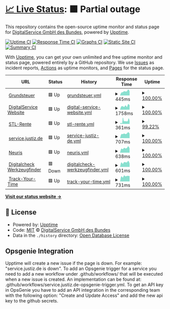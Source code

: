 # [📈 Live Status](https://digitalservicebund.github.io/uptime-monitor): <!--live status--> **🟧 Partial outage**

This repository contains the open-source uptime monitor and status page for [DigitalService GmbH des Bundes](https://digitalservice.bund.de), powered by [Upptime](https://github.com/upptime/upptime).

[![Uptime CI](https://github.com/digitalservicebund/uptime-monitor/workflows/Uptime%20CI/badge.svg)](https://github.com/digitalservicebund/uptime-monitor/actions?query=workflow%3A%22Uptime+CI%22)
[![Response Time CI](https://github.com/digitalservicebund/uptime-monitor/workflows/Response%20Time%20CI/badge.svg)](https://github.com/digitalservicebund/uptime-monitor/actions?query=workflow%3A%22Response+Time+CI%22)
[![Graphs CI](https://github.com/digitalservicebund/uptime-monitor/workflows/Graphs%20CI/badge.svg)](https://github.com/digitalservicebund/uptime-monitor/actions?query=workflow%3A%22Graphs+CI%22)
[![Static Site CI](https://github.com/digitalservicebund/uptime-monitor/workflows/Static%20Site%20CI/badge.svg)](https://github.com/digitalservicebund/uptime-monitor/actions?query=workflow%3A%22Static+Site+CI%22)
[![Summary CI](https://github.com/digitalservicebund/uptime-monitor/workflows/Summary%20CI/badge.svg)](https://github.com/digitalservicebund/uptime-monitor/actions?query=workflow%3A%22Summary+CI%22)

With [Upptime](https://upptime.js.org), you can get your own unlimited and free uptime monitor and status page, powered entirely by a GitHub repository. We use [Issues](https://github.com/digitalservicebund/uptime-monitor/issues) as incident reports, [Actions](https://github.com/digitalservicebund/uptime-monitor/actions) as uptime monitors, and [Pages](https://digitalservicebund.github.io/uptime-monitor) for the status page.

<!--start: status pages-->
<!-- This summary is generated by Upptime (https://github.com/upptime/upptime) -->
<!-- Do not edit this manually, your changes will be overwritten -->
<!-- prettier-ignore -->
| URL | Status | History | Response Time | Uptime |
| --- | ------ | ------- | ------------- | ------ |
| <img alt="" src="https://www.grundsteuererklaerung-fuer-privateigentum.de/favicon.ico" height="13"> [Grundsteuer](https://www.grundsteuererklaerung-fuer-privateigentum.de/?check=upptime) | 🟩 Up | [grundsteuer.yml](https://github.com/digitalservicebund/uptime-monitor/commits/HEAD/history/grundsteuer.yml) | <details><summary><img alt="Response time graph" src="./graphs/grundsteuer/response-time-week.png" height="20"> 445ms</summary><br><a href="https://digitalservicebund.github.io/uptime-monitor/history/grundsteuer"><img alt="Response time 967" src="https://img.shields.io/endpoint?url=https%3A%2F%2Fraw.githubusercontent.com%2Fdigitalservicebund%2Fuptime-monitor%2FHEAD%2Fapi%2Fgrundsteuer%2Fresponse-time.json"></a><br><a href="https://digitalservicebund.github.io/uptime-monitor/history/grundsteuer"><img alt="24-hour response time 454" src="https://img.shields.io/endpoint?url=https%3A%2F%2Fraw.githubusercontent.com%2Fdigitalservicebund%2Fuptime-monitor%2FHEAD%2Fapi%2Fgrundsteuer%2Fresponse-time-day.json"></a><br><a href="https://digitalservicebund.github.io/uptime-monitor/history/grundsteuer"><img alt="7-day response time 445" src="https://img.shields.io/endpoint?url=https%3A%2F%2Fraw.githubusercontent.com%2Fdigitalservicebund%2Fuptime-monitor%2FHEAD%2Fapi%2Fgrundsteuer%2Fresponse-time-week.json"></a><br><a href="https://digitalservicebund.github.io/uptime-monitor/history/grundsteuer"><img alt="30-day response time 431" src="https://img.shields.io/endpoint?url=https%3A%2F%2Fraw.githubusercontent.com%2Fdigitalservicebund%2Fuptime-monitor%2FHEAD%2Fapi%2Fgrundsteuer%2Fresponse-time-month.json"></a><br><a href="https://digitalservicebund.github.io/uptime-monitor/history/grundsteuer"><img alt="1-year response time 731" src="https://img.shields.io/endpoint?url=https%3A%2F%2Fraw.githubusercontent.com%2Fdigitalservicebund%2Fuptime-monitor%2FHEAD%2Fapi%2Fgrundsteuer%2Fresponse-time-year.json"></a></details> | <details><summary><a href="https://digitalservicebund.github.io/uptime-monitor/history/grundsteuer">100.00%</a></summary><a href="https://digitalservicebund.github.io/uptime-monitor/history/grundsteuer"><img alt="All-time uptime 99.86%" src="https://img.shields.io/endpoint?url=https%3A%2F%2Fraw.githubusercontent.com%2Fdigitalservicebund%2Fuptime-monitor%2FHEAD%2Fapi%2Fgrundsteuer%2Fuptime.json"></a><br><a href="https://digitalservicebund.github.io/uptime-monitor/history/grundsteuer"><img alt="24-hour uptime 100.00%" src="https://img.shields.io/endpoint?url=https%3A%2F%2Fraw.githubusercontent.com%2Fdigitalservicebund%2Fuptime-monitor%2FHEAD%2Fapi%2Fgrundsteuer%2Fuptime-day.json"></a><br><a href="https://digitalservicebund.github.io/uptime-monitor/history/grundsteuer"><img alt="7-day uptime 100.00%" src="https://img.shields.io/endpoint?url=https%3A%2F%2Fraw.githubusercontent.com%2Fdigitalservicebund%2Fuptime-monitor%2FHEAD%2Fapi%2Fgrundsteuer%2Fuptime-week.json"></a><br><a href="https://digitalservicebund.github.io/uptime-monitor/history/grundsteuer"><img alt="30-day uptime 100.00%" src="https://img.shields.io/endpoint?url=https%3A%2F%2Fraw.githubusercontent.com%2Fdigitalservicebund%2Fuptime-monitor%2FHEAD%2Fapi%2Fgrundsteuer%2Fuptime-month.json"></a><br><a href="https://digitalservicebund.github.io/uptime-monitor/history/grundsteuer"><img alt="1-year uptime 100.00%" src="https://img.shields.io/endpoint?url=https%3A%2F%2Fraw.githubusercontent.com%2Fdigitalservicebund%2Fuptime-monitor%2FHEAD%2Fapi%2Fgrundsteuer%2Fuptime-year.json"></a></details>
| <img alt="" src="https://icons.duckduckgo.com/ip3/digitalservice.bund.de.ico" height="13"> [DigitalService Website](https://digitalservice.bund.de/) | 🟩 Up | [digital-service-website.yml](https://github.com/digitalservicebund/uptime-monitor/commits/HEAD/history/digital-service-website.yml) | <details><summary><img alt="Response time graph" src="./graphs/digital-service-website/response-time-week.png" height="20"> 1758ms</summary><br><a href="https://digitalservicebund.github.io/uptime-monitor/history/digital-service-website"><img alt="Response time 1575" src="https://img.shields.io/endpoint?url=https%3A%2F%2Fraw.githubusercontent.com%2Fdigitalservicebund%2Fuptime-monitor%2FHEAD%2Fapi%2Fdigital-service-website%2Fresponse-time.json"></a><br><a href="https://digitalservicebund.github.io/uptime-monitor/history/digital-service-website"><img alt="24-hour response time 2101" src="https://img.shields.io/endpoint?url=https%3A%2F%2Fraw.githubusercontent.com%2Fdigitalservicebund%2Fuptime-monitor%2FHEAD%2Fapi%2Fdigital-service-website%2Fresponse-time-day.json"></a><br><a href="https://digitalservicebund.github.io/uptime-monitor/history/digital-service-website"><img alt="7-day response time 1758" src="https://img.shields.io/endpoint?url=https%3A%2F%2Fraw.githubusercontent.com%2Fdigitalservicebund%2Fuptime-monitor%2FHEAD%2Fapi%2Fdigital-service-website%2Fresponse-time-week.json"></a><br><a href="https://digitalservicebund.github.io/uptime-monitor/history/digital-service-website"><img alt="30-day response time 1713" src="https://img.shields.io/endpoint?url=https%3A%2F%2Fraw.githubusercontent.com%2Fdigitalservicebund%2Fuptime-monitor%2FHEAD%2Fapi%2Fdigital-service-website%2Fresponse-time-month.json"></a><br><a href="https://digitalservicebund.github.io/uptime-monitor/history/digital-service-website"><img alt="1-year response time 1573" src="https://img.shields.io/endpoint?url=https%3A%2F%2Fraw.githubusercontent.com%2Fdigitalservicebund%2Fuptime-monitor%2FHEAD%2Fapi%2Fdigital-service-website%2Fresponse-time-year.json"></a></details> | <details><summary><a href="https://digitalservicebund.github.io/uptime-monitor/history/digital-service-website">100.00%</a></summary><a href="https://digitalservicebund.github.io/uptime-monitor/history/digital-service-website"><img alt="All-time uptime 99.99%" src="https://img.shields.io/endpoint?url=https%3A%2F%2Fraw.githubusercontent.com%2Fdigitalservicebund%2Fuptime-monitor%2FHEAD%2Fapi%2Fdigital-service-website%2Fuptime.json"></a><br><a href="https://digitalservicebund.github.io/uptime-monitor/history/digital-service-website"><img alt="24-hour uptime 100.00%" src="https://img.shields.io/endpoint?url=https%3A%2F%2Fraw.githubusercontent.com%2Fdigitalservicebund%2Fuptime-monitor%2FHEAD%2Fapi%2Fdigital-service-website%2Fuptime-day.json"></a><br><a href="https://digitalservicebund.github.io/uptime-monitor/history/digital-service-website"><img alt="7-day uptime 100.00%" src="https://img.shields.io/endpoint?url=https%3A%2F%2Fraw.githubusercontent.com%2Fdigitalservicebund%2Fuptime-monitor%2FHEAD%2Fapi%2Fdigital-service-website%2Fuptime-week.json"></a><br><a href="https://digitalservicebund.github.io/uptime-monitor/history/digital-service-website"><img alt="30-day uptime 100.00%" src="https://img.shields.io/endpoint?url=https%3A%2F%2Fraw.githubusercontent.com%2Fdigitalservicebund%2Fuptime-monitor%2FHEAD%2Fapi%2Fdigital-service-website%2Fuptime-month.json"></a><br><a href="https://digitalservicebund.github.io/uptime-monitor/history/digital-service-website"><img alt="1-year uptime 100.00%" src="https://img.shields.io/endpoint?url=https%3A%2F%2Fraw.githubusercontent.com%2Fdigitalservicebund%2Fuptime-monitor%2FHEAD%2Fapi%2Fdigital-service-website%2Fuptime-year.json"></a></details>
| <img alt="" src="https://www.steuerlotse-rente.de/icons/favicon-7513565893cdbbe9a25aff1019125837.png" height="13"> [STL-Rente](https://www.steuerlotse-rente.de/) | 🟩 Up | [stl-rente.yml](https://github.com/digitalservicebund/uptime-monitor/commits/HEAD/history/stl-rente.yml) | <details><summary><img alt="Response time graph" src="./graphs/stl-rente/response-time-week.png" height="20"> 361ms</summary><br><a href="https://digitalservicebund.github.io/uptime-monitor/history/stl-rente"><img alt="Response time 476" src="https://img.shields.io/endpoint?url=https%3A%2F%2Fraw.githubusercontent.com%2Fdigitalservicebund%2Fuptime-monitor%2FHEAD%2Fapi%2Fstl-rente%2Fresponse-time.json"></a><br><a href="https://digitalservicebund.github.io/uptime-monitor/history/stl-rente"><img alt="24-hour response time 341" src="https://img.shields.io/endpoint?url=https%3A%2F%2Fraw.githubusercontent.com%2Fdigitalservicebund%2Fuptime-monitor%2FHEAD%2Fapi%2Fstl-rente%2Fresponse-time-day.json"></a><br><a href="https://digitalservicebund.github.io/uptime-monitor/history/stl-rente"><img alt="7-day response time 361" src="https://img.shields.io/endpoint?url=https%3A%2F%2Fraw.githubusercontent.com%2Fdigitalservicebund%2Fuptime-monitor%2FHEAD%2Fapi%2Fstl-rente%2Fresponse-time-week.json"></a><br><a href="https://digitalservicebund.github.io/uptime-monitor/history/stl-rente"><img alt="30-day response time 410" src="https://img.shields.io/endpoint?url=https%3A%2F%2Fraw.githubusercontent.com%2Fdigitalservicebund%2Fuptime-monitor%2FHEAD%2Fapi%2Fstl-rente%2Fresponse-time-month.json"></a><br><a href="https://digitalservicebund.github.io/uptime-monitor/history/stl-rente"><img alt="1-year response time 461" src="https://img.shields.io/endpoint?url=https%3A%2F%2Fraw.githubusercontent.com%2Fdigitalservicebund%2Fuptime-monitor%2FHEAD%2Fapi%2Fstl-rente%2Fresponse-time-year.json"></a></details> | <details><summary><a href="https://digitalservicebund.github.io/uptime-monitor/history/stl-rente">99.22%</a></summary><a href="https://digitalservicebund.github.io/uptime-monitor/history/stl-rente"><img alt="All-time uptime 99.98%" src="https://img.shields.io/endpoint?url=https%3A%2F%2Fraw.githubusercontent.com%2Fdigitalservicebund%2Fuptime-monitor%2FHEAD%2Fapi%2Fstl-rente%2Fuptime.json"></a><br><a href="https://digitalservicebund.github.io/uptime-monitor/history/stl-rente"><img alt="24-hour uptime 100.00%" src="https://img.shields.io/endpoint?url=https%3A%2F%2Fraw.githubusercontent.com%2Fdigitalservicebund%2Fuptime-monitor%2FHEAD%2Fapi%2Fstl-rente%2Fuptime-day.json"></a><br><a href="https://digitalservicebund.github.io/uptime-monitor/history/stl-rente"><img alt="7-day uptime 99.22%" src="https://img.shields.io/endpoint?url=https%3A%2F%2Fraw.githubusercontent.com%2Fdigitalservicebund%2Fuptime-monitor%2FHEAD%2Fapi%2Fstl-rente%2Fuptime-week.json"></a><br><a href="https://digitalservicebund.github.io/uptime-monitor/history/stl-rente"><img alt="30-day uptime 99.82%" src="https://img.shields.io/endpoint?url=https%3A%2F%2Fraw.githubusercontent.com%2Fdigitalservicebund%2Fuptime-monitor%2FHEAD%2Fapi%2Fstl-rente%2Fuptime-month.json"></a><br><a href="https://digitalservicebund.github.io/uptime-monitor/history/stl-rente"><img alt="1-year uptime 99.99%" src="https://img.shields.io/endpoint?url=https%3A%2F%2Fraw.githubusercontent.com%2Fdigitalservicebund%2Fuptime-monitor%2FHEAD%2Fapi%2Fstl-rente%2Fuptime-year.json"></a></details>
| <img alt="" src="https://service.justiz.de/favicon.ico" height="13"> [service.justiz.de](https://service.justiz.de/) | 🟩 Up | [service-justiz-de.yml](https://github.com/digitalservicebund/uptime-monitor/commits/HEAD/history/service-justiz-de.yml) | <details><summary><img alt="Response time graph" src="./graphs/service-justiz-de/response-time-week.png" height="20"> 707ms</summary><br><a href="https://digitalservicebund.github.io/uptime-monitor/history/service-justiz-de"><img alt="Response time 747" src="https://img.shields.io/endpoint?url=https%3A%2F%2Fraw.githubusercontent.com%2Fdigitalservicebund%2Fuptime-monitor%2FHEAD%2Fapi%2Fservice-justiz-de%2Fresponse-time.json"></a><br><a href="https://digitalservicebund.github.io/uptime-monitor/history/service-justiz-de"><img alt="24-hour response time 719" src="https://img.shields.io/endpoint?url=https%3A%2F%2Fraw.githubusercontent.com%2Fdigitalservicebund%2Fuptime-monitor%2FHEAD%2Fapi%2Fservice-justiz-de%2Fresponse-time-day.json"></a><br><a href="https://digitalservicebund.github.io/uptime-monitor/history/service-justiz-de"><img alt="7-day response time 707" src="https://img.shields.io/endpoint?url=https%3A%2F%2Fraw.githubusercontent.com%2Fdigitalservicebund%2Fuptime-monitor%2FHEAD%2Fapi%2Fservice-justiz-de%2Fresponse-time-week.json"></a><br><a href="https://digitalservicebund.github.io/uptime-monitor/history/service-justiz-de"><img alt="30-day response time 726" src="https://img.shields.io/endpoint?url=https%3A%2F%2Fraw.githubusercontent.com%2Fdigitalservicebund%2Fuptime-monitor%2FHEAD%2Fapi%2Fservice-justiz-de%2Fresponse-time-month.json"></a><br><a href="https://digitalservicebund.github.io/uptime-monitor/history/service-justiz-de"><img alt="1-year response time 747" src="https://img.shields.io/endpoint?url=https%3A%2F%2Fraw.githubusercontent.com%2Fdigitalservicebund%2Fuptime-monitor%2FHEAD%2Fapi%2Fservice-justiz-de%2Fresponse-time-year.json"></a></details> | <details><summary><a href="https://digitalservicebund.github.io/uptime-monitor/history/service-justiz-de">100.00%</a></summary><a href="https://digitalservicebund.github.io/uptime-monitor/history/service-justiz-de"><img alt="All-time uptime 100.00%" src="https://img.shields.io/endpoint?url=https%3A%2F%2Fraw.githubusercontent.com%2Fdigitalservicebund%2Fuptime-monitor%2FHEAD%2Fapi%2Fservice-justiz-de%2Fuptime.json"></a><br><a href="https://digitalservicebund.github.io/uptime-monitor/history/service-justiz-de"><img alt="24-hour uptime 100.00%" src="https://img.shields.io/endpoint?url=https%3A%2F%2Fraw.githubusercontent.com%2Fdigitalservicebund%2Fuptime-monitor%2FHEAD%2Fapi%2Fservice-justiz-de%2Fuptime-day.json"></a><br><a href="https://digitalservicebund.github.io/uptime-monitor/history/service-justiz-de"><img alt="7-day uptime 100.00%" src="https://img.shields.io/endpoint?url=https%3A%2F%2Fraw.githubusercontent.com%2Fdigitalservicebund%2Fuptime-monitor%2FHEAD%2Fapi%2Fservice-justiz-de%2Fuptime-week.json"></a><br><a href="https://digitalservicebund.github.io/uptime-monitor/history/service-justiz-de"><img alt="30-day uptime 100.00%" src="https://img.shields.io/endpoint?url=https%3A%2F%2Fraw.githubusercontent.com%2Fdigitalservicebund%2Fuptime-monitor%2FHEAD%2Fapi%2Fservice-justiz-de%2Fuptime-month.json"></a><br><a href="https://digitalservicebund.github.io/uptime-monitor/history/service-justiz-de"><img alt="1-year uptime 100.00%" src="https://img.shields.io/endpoint?url=https%3A%2F%2Fraw.githubusercontent.com%2Fdigitalservicebund%2Fuptime-monitor%2FHEAD%2Fapi%2Fservice-justiz-de%2Fuptime-year.json"></a></details>
| <img alt="" src="https://icons.duckduckgo.com/ip3/ris.prod.ds4g.net.ico" height="13"> [Neuris](https://ris.prod.ds4g.net/) | 🟩 Up | [neuris.yml](https://github.com/digitalservicebund/uptime-monitor/commits/HEAD/history/neuris.yml) | <details><summary><img alt="Response time graph" src="./graphs/neuris/response-time-week.png" height="20"> 638ms</summary><br><a href="https://digitalservicebund.github.io/uptime-monitor/history/neuris"><img alt="Response time 648" src="https://img.shields.io/endpoint?url=https%3A%2F%2Fraw.githubusercontent.com%2Fdigitalservicebund%2Fuptime-monitor%2FHEAD%2Fapi%2Fneuris%2Fresponse-time.json"></a><br><a href="https://digitalservicebund.github.io/uptime-monitor/history/neuris"><img alt="24-hour response time 602" src="https://img.shields.io/endpoint?url=https%3A%2F%2Fraw.githubusercontent.com%2Fdigitalservicebund%2Fuptime-monitor%2FHEAD%2Fapi%2Fneuris%2Fresponse-time-day.json"></a><br><a href="https://digitalservicebund.github.io/uptime-monitor/history/neuris"><img alt="7-day response time 638" src="https://img.shields.io/endpoint?url=https%3A%2F%2Fraw.githubusercontent.com%2Fdigitalservicebund%2Fuptime-monitor%2FHEAD%2Fapi%2Fneuris%2Fresponse-time-week.json"></a><br><a href="https://digitalservicebund.github.io/uptime-monitor/history/neuris"><img alt="30-day response time 644" src="https://img.shields.io/endpoint?url=https%3A%2F%2Fraw.githubusercontent.com%2Fdigitalservicebund%2Fuptime-monitor%2FHEAD%2Fapi%2Fneuris%2Fresponse-time-month.json"></a><br><a href="https://digitalservicebund.github.io/uptime-monitor/history/neuris"><img alt="1-year response time 648" src="https://img.shields.io/endpoint?url=https%3A%2F%2Fraw.githubusercontent.com%2Fdigitalservicebund%2Fuptime-monitor%2FHEAD%2Fapi%2Fneuris%2Fresponse-time-year.json"></a></details> | <details><summary><a href="https://digitalservicebund.github.io/uptime-monitor/history/neuris">100.00%</a></summary><a href="https://digitalservicebund.github.io/uptime-monitor/history/neuris"><img alt="All-time uptime 98.71%" src="https://img.shields.io/endpoint?url=https%3A%2F%2Fraw.githubusercontent.com%2Fdigitalservicebund%2Fuptime-monitor%2FHEAD%2Fapi%2Fneuris%2Fuptime.json"></a><br><a href="https://digitalservicebund.github.io/uptime-monitor/history/neuris"><img alt="24-hour uptime 100.00%" src="https://img.shields.io/endpoint?url=https%3A%2F%2Fraw.githubusercontent.com%2Fdigitalservicebund%2Fuptime-monitor%2FHEAD%2Fapi%2Fneuris%2Fuptime-day.json"></a><br><a href="https://digitalservicebund.github.io/uptime-monitor/history/neuris"><img alt="7-day uptime 100.00%" src="https://img.shields.io/endpoint?url=https%3A%2F%2Fraw.githubusercontent.com%2Fdigitalservicebund%2Fuptime-monitor%2FHEAD%2Fapi%2Fneuris%2Fuptime-week.json"></a><br><a href="https://digitalservicebund.github.io/uptime-monitor/history/neuris"><img alt="30-day uptime 100.00%" src="https://img.shields.io/endpoint?url=https%3A%2F%2Fraw.githubusercontent.com%2Fdigitalservicebund%2Fuptime-monitor%2FHEAD%2Fapi%2Fneuris%2Fuptime-month.json"></a><br><a href="https://digitalservicebund.github.io/uptime-monitor/history/neuris"><img alt="1-year uptime 98.71%" src="https://img.shields.io/endpoint?url=https%3A%2F%2Fraw.githubusercontent.com%2Fdigitalservicebund%2Fuptime-monitor%2FHEAD%2Fapi%2Fneuris%2Fuptime-year.json"></a></details>
| <img alt="" src="https://icons.duckduckgo.com/ip3/digitalcheck-tool-finder.prod.ds4g.net.ico" height="13"> [Digitalcheck Werkzeugfinder](https://digitalcheck-tool-finder.prod.ds4g.net/) | 🟥 Down | [digitalcheck-werkzeugfinder.yml](https://github.com/digitalservicebund/uptime-monitor/commits/HEAD/history/digitalcheck-werkzeugfinder.yml) | <details><summary><img alt="Response time graph" src="./graphs/digitalcheck-werkzeugfinder/response-time-week.png" height="20"> 601ms</summary><br><a href="https://digitalservicebund.github.io/uptime-monitor/history/digitalcheck-werkzeugfinder"><img alt="Response time 635" src="https://img.shields.io/endpoint?url=https%3A%2F%2Fraw.githubusercontent.com%2Fdigitalservicebund%2Fuptime-monitor%2FHEAD%2Fapi%2Fdigitalcheck-werkzeugfinder%2Fresponse-time.json"></a><br><a href="https://digitalservicebund.github.io/uptime-monitor/history/digitalcheck-werkzeugfinder"><img alt="24-hour response time 478" src="https://img.shields.io/endpoint?url=https%3A%2F%2Fraw.githubusercontent.com%2Fdigitalservicebund%2Fuptime-monitor%2FHEAD%2Fapi%2Fdigitalcheck-werkzeugfinder%2Fresponse-time-day.json"></a><br><a href="https://digitalservicebund.github.io/uptime-monitor/history/digitalcheck-werkzeugfinder"><img alt="7-day response time 601" src="https://img.shields.io/endpoint?url=https%3A%2F%2Fraw.githubusercontent.com%2Fdigitalservicebund%2Fuptime-monitor%2FHEAD%2Fapi%2Fdigitalcheck-werkzeugfinder%2Fresponse-time-week.json"></a><br><a href="https://digitalservicebund.github.io/uptime-monitor/history/digitalcheck-werkzeugfinder"><img alt="30-day response time 628" src="https://img.shields.io/endpoint?url=https%3A%2F%2Fraw.githubusercontent.com%2Fdigitalservicebund%2Fuptime-monitor%2FHEAD%2Fapi%2Fdigitalcheck-werkzeugfinder%2Fresponse-time-month.json"></a><br><a href="https://digitalservicebund.github.io/uptime-monitor/history/digitalcheck-werkzeugfinder"><img alt="1-year response time 635" src="https://img.shields.io/endpoint?url=https%3A%2F%2Fraw.githubusercontent.com%2Fdigitalservicebund%2Fuptime-monitor%2FHEAD%2Fapi%2Fdigitalcheck-werkzeugfinder%2Fresponse-time-year.json"></a></details> | <details><summary><a href="https://digitalservicebund.github.io/uptime-monitor/history/digitalcheck-werkzeugfinder">100.00%</a></summary><a href="https://digitalservicebund.github.io/uptime-monitor/history/digitalcheck-werkzeugfinder"><img alt="All-time uptime 98.28%" src="https://img.shields.io/endpoint?url=https%3A%2F%2Fraw.githubusercontent.com%2Fdigitalservicebund%2Fuptime-monitor%2FHEAD%2Fapi%2Fdigitalcheck-werkzeugfinder%2Fuptime.json"></a><br><a href="https://digitalservicebund.github.io/uptime-monitor/history/digitalcheck-werkzeugfinder"><img alt="24-hour uptime 99.99%" src="https://img.shields.io/endpoint?url=https%3A%2F%2Fraw.githubusercontent.com%2Fdigitalservicebund%2Fuptime-monitor%2FHEAD%2Fapi%2Fdigitalcheck-werkzeugfinder%2Fuptime-day.json"></a><br><a href="https://digitalservicebund.github.io/uptime-monitor/history/digitalcheck-werkzeugfinder"><img alt="7-day uptime 100.00%" src="https://img.shields.io/endpoint?url=https%3A%2F%2Fraw.githubusercontent.com%2Fdigitalservicebund%2Fuptime-monitor%2FHEAD%2Fapi%2Fdigitalcheck-werkzeugfinder%2Fuptime-week.json"></a><br><a href="https://digitalservicebund.github.io/uptime-monitor/history/digitalcheck-werkzeugfinder"><img alt="30-day uptime 97.88%" src="https://img.shields.io/endpoint?url=https%3A%2F%2Fraw.githubusercontent.com%2Fdigitalservicebund%2Fuptime-monitor%2FHEAD%2Fapi%2Fdigitalcheck-werkzeugfinder%2Fuptime-month.json"></a><br><a href="https://digitalservicebund.github.io/uptime-monitor/history/digitalcheck-werkzeugfinder"><img alt="1-year uptime 98.28%" src="https://img.shields.io/endpoint?url=https%3A%2F%2Fraw.githubusercontent.com%2Fdigitalservicebund%2Fuptime-monitor%2FHEAD%2Fapi%2Fdigitalcheck-werkzeugfinder%2Fuptime-year.json"></a></details>
| <img alt="" src="https://icons.duckduckgo.com/ip3/track-your-time.dev.ds4g.net.ico" height="13"> [Track-Your-Time](https://track-your-time.dev.ds4g.net/) | 🟩 Up | [track-your-time.yml](https://github.com/digitalservicebund/uptime-monitor/commits/HEAD/history/track-your-time.yml) | <details><summary><img alt="Response time graph" src="./graphs/track-your-time/response-time-week.png" height="20"> 731ms</summary><br><a href="https://digitalservicebund.github.io/uptime-monitor/history/track-your-time"><img alt="Response time 757" src="https://img.shields.io/endpoint?url=https%3A%2F%2Fraw.githubusercontent.com%2Fdigitalservicebund%2Fuptime-monitor%2FHEAD%2Fapi%2Ftrack-your-time%2Fresponse-time.json"></a><br><a href="https://digitalservicebund.github.io/uptime-monitor/history/track-your-time"><img alt="24-hour response time 753" src="https://img.shields.io/endpoint?url=https%3A%2F%2Fraw.githubusercontent.com%2Fdigitalservicebund%2Fuptime-monitor%2FHEAD%2Fapi%2Ftrack-your-time%2Fresponse-time-day.json"></a><br><a href="https://digitalservicebund.github.io/uptime-monitor/history/track-your-time"><img alt="7-day response time 731" src="https://img.shields.io/endpoint?url=https%3A%2F%2Fraw.githubusercontent.com%2Fdigitalservicebund%2Fuptime-monitor%2FHEAD%2Fapi%2Ftrack-your-time%2Fresponse-time-week.json"></a><br><a href="https://digitalservicebund.github.io/uptime-monitor/history/track-your-time"><img alt="30-day response time 757" src="https://img.shields.io/endpoint?url=https%3A%2F%2Fraw.githubusercontent.com%2Fdigitalservicebund%2Fuptime-monitor%2FHEAD%2Fapi%2Ftrack-your-time%2Fresponse-time-month.json"></a><br><a href="https://digitalservicebund.github.io/uptime-monitor/history/track-your-time"><img alt="1-year response time 757" src="https://img.shields.io/endpoint?url=https%3A%2F%2Fraw.githubusercontent.com%2Fdigitalservicebund%2Fuptime-monitor%2FHEAD%2Fapi%2Ftrack-your-time%2Fresponse-time-year.json"></a></details> | <details><summary><a href="https://digitalservicebund.github.io/uptime-monitor/history/track-your-time">100.00%</a></summary><a href="https://digitalservicebund.github.io/uptime-monitor/history/track-your-time"><img alt="All-time uptime 100.00%" src="https://img.shields.io/endpoint?url=https%3A%2F%2Fraw.githubusercontent.com%2Fdigitalservicebund%2Fuptime-monitor%2FHEAD%2Fapi%2Ftrack-your-time%2Fuptime.json"></a><br><a href="https://digitalservicebund.github.io/uptime-monitor/history/track-your-time"><img alt="24-hour uptime 100.00%" src="https://img.shields.io/endpoint?url=https%3A%2F%2Fraw.githubusercontent.com%2Fdigitalservicebund%2Fuptime-monitor%2FHEAD%2Fapi%2Ftrack-your-time%2Fuptime-day.json"></a><br><a href="https://digitalservicebund.github.io/uptime-monitor/history/track-your-time"><img alt="7-day uptime 100.00%" src="https://img.shields.io/endpoint?url=https%3A%2F%2Fraw.githubusercontent.com%2Fdigitalservicebund%2Fuptime-monitor%2FHEAD%2Fapi%2Ftrack-your-time%2Fuptime-week.json"></a><br><a href="https://digitalservicebund.github.io/uptime-monitor/history/track-your-time"><img alt="30-day uptime 100.00%" src="https://img.shields.io/endpoint?url=https%3A%2F%2Fraw.githubusercontent.com%2Fdigitalservicebund%2Fuptime-monitor%2FHEAD%2Fapi%2Ftrack-your-time%2Fuptime-month.json"></a><br><a href="https://digitalservicebund.github.io/uptime-monitor/history/track-your-time"><img alt="1-year uptime 100.00%" src="https://img.shields.io/endpoint?url=https%3A%2F%2Fraw.githubusercontent.com%2Fdigitalservicebund%2Fuptime-monitor%2FHEAD%2Fapi%2Ftrack-your-time%2Fuptime-year.json"></a></details>

<!--end: status pages-->

[**Visit our status website →**](https://digitalservicebund.github.io/uptime-monitor)

## 📄 License

- Powered by: [Upptime](https://github.com/upptime/upptime)
- Code: [MIT](./LICENSE) © [DigitalService GmbH des Bundes](https://digitalservice.bund.de)
- Data in the `./history` directory: [Open Database License](https://opendatacommons.org/licenses/odbl/1-0/)

## Opsgenie Integration

Upptime will create a new issue if the page is down. For example: "service.justiz.de is down". To add an Opsgenie trigger for a service you need to add a new workflow under .github/workflows/ that will be executed when a new issue is created. An implementation can be found at: .github/workflows/service.justiz.de-opsgenie-trigger.yml. To get an API key in OpsGenie you have to add an API integration in the corresponding team with the following option: "Create and Update Access" and add the new api key to the github secrets.
